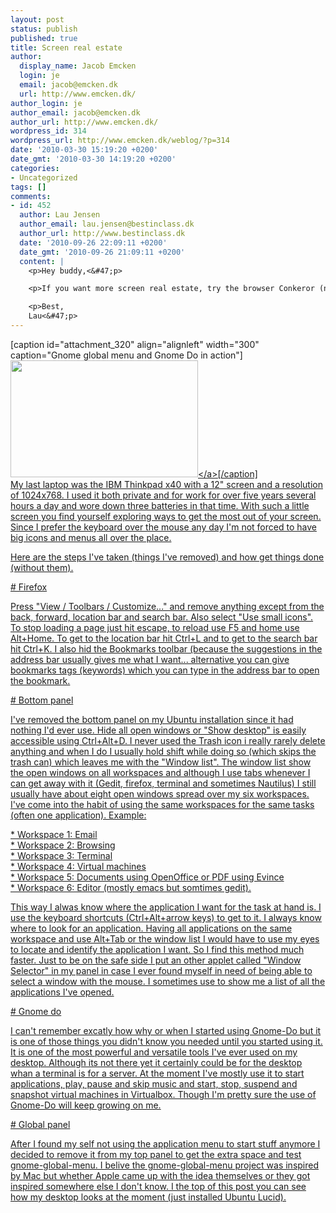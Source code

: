 ```yaml
---
layout: post
status: publish
published: true
title: Screen real estate
author:
  display_name: Jacob Emcken
  login: je
  email: jacob@emcken.dk
  url: http://www.emcken.dk/
author_login: je
author_email: jacob@emcken.dk
author_url: http://www.emcken.dk/
wordpress_id: 314
wordpress_url: http://www.emcken.dk/weblog/?p=314
date: '2010-03-30 15:19:20 +0200'
date_gmt: '2010-03-30 14:19:20 +0200'
categories:
- Uncategorized
tags: []
comments:
- id: 452
  author: Lau Jensen
  author_email: lau.jensen@bestinclass.dk
  author_url: http://www.bestinclass.dk
  date: '2010-09-26 22:09:11 +0200'
  date_gmt: '2010-09-26 21:09:11 +0200'
  content: |
    <p>Hey buddy,<&#47;p>

    <p>If you want more screen real estate, try the browser Conkeror (not Konqeror) which is based on the Emacs keybindings and has virtually zero UI bloat.<&#47;p>

    <p>Best,
    Lau<&#47;p>
---
```

<p>[caption id="attachment_320" align="alignleft" width="300" caption="Gnome global menu and Gnome Do in action"]<a href="http:&#47;&#47;www.emcken.dk&#47;weblog&#47;files&#47;2010&#47;03&#47;yes.png"><img src="http:&#47;&#47;www.emcken.dk&#47;weblog&#47;files&#47;2010&#47;03&#47;yes-300x187.png" alt="" title="gnome-global-menu-gnome-do" width="300" height="187" class="size-medium wp-image-320" &#47;><&#47;a>[&#47;caption]<br />
My last laptop was the IBM Thinkpad x40 with a 12" screen and a resolution of 1024x768. I used it both private and for work for over five years several hours a day and wore down three batteries in that time. With such a little screen you find yourself exploring ways to get the most out of your screen. Since I prefer the keyboard over the mouse any day I'm not forced to have big icons and menus all over the place. </p>
<p>Here are the steps I've taken (things I've removed) and how get things done (without them).</p>
<p># Firefox</p>
<p>Press "View &#47; Toolbars &#47; Customize..." and remove anything except from the back, forward, location bar and search bar. Also select "Use small icons". To stop loading a page just hit escape, to reload use F5 and home use Alt+Home. To get to the location bar hit Ctrl+L and to get to the search bar hit Ctrl+K. I also hid the Bookmarks toolbar (because the suggestions in the address bar usually gives me what I want... alternative you can give bookmarks tags (keywords) which you can type in the address bar to open the bookmark.</p>
<p># Bottom panel</p>
<p>I've removed the bottom panel on my Ubuntu installation since it had nothing I'd ever use. Hide all open windows or "Show desktop" is easily accessible using Ctrl+Alt+D. I never used the Trash icon i really rarely delete anything and when I do I usually hold shift while doing so (which skips the trash can) which leaves me with the "Window list". The window list show the open windows on all workspaces and although I use tabs whenever I can get away with it (Gedit, firefox, terminal and sometimes Nautilus) I still usually have about eight open windows spread over my six workspaces. I've come into the habit of using the same workspaces for the same tasks (often one application). Example:</p>
<p>* Workspace 1: Email<br />
* Workspace 2: Browsing<br />
* Workspace 3: Terminal<br />
* Workspace 4: Virtual machines<br />
* Workspace 5: Documents using OpenOffice or PDF using Evince<br />
* Workspace 6: Editor (mostly emacs but somtimes gedit).</p>
<p>This way I alwas know where the application I want for the task at hand is. I use the keyboard shortcuts (Ctrl+Alt+arrow keys) to get to it. I always know where to look for an application. Having all applications on the same workspace and use Alt+Tab or the window list I would have to use my eyes to locate and identify the application I want. So I find this method much faster. Just to be on the safe side I put an other applet called "Window Selector" in my panel in case I ever found myself in need of being able to select a window with the mouse. I sometimes use to show me a list of all the applications I've opened.</p>
<p># Gnome do</p>
<p>I can't remember excatly how why or when I started using Gnome-Do but it is one of those things you didn't know you needed until you started using it. It is one of the most powerful and versatile tools I've ever used on my desktop. Although its not there yet it certainly could be for the desktop whan a terminal is for a server. At the moment I've mostly use it to start applications, play, pause and skip music and start, stop, suspend and snapshot virtual machines in Virtualbox. Though I'm pretty sure the use of Gnome-Do will keep growing on me.</p>
<p># Global panel</p>
<p>After I found my self not using the application menu to start stuff anymore I decided to remove it from my top panel to get the extra space and test gnome-global-menu. I belive the gnome-global-menu project was inspired by Mac but whether Apple came up with the idea themselves or they got inspired somewhere else I don't know. I the top of this post you can see how my desktop looks at the moment (just installed Ubuntu Lucid).</p>
